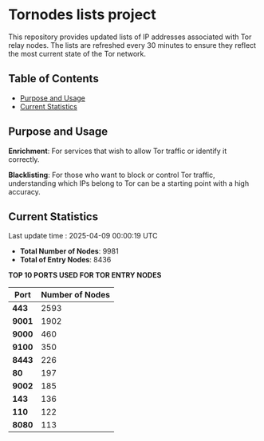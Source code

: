 # Tornodes lists project

This repository provides updated lists of IP addresses associated with Tor relay nodes. The lists are refreshed every 30 minutes to ensure they reflect the most current state of the Tor network.

## Table of Contents

- [Purpose and Usage](#purpose-and-usage)
- [Current Statistics](#current-statistics)


## Purpose and Usage

**Enrichment**: For services that wish to allow Tor traffic or identify it correctly.

**Blacklisting**: For those who want to block or control Tor traffic, understanding which IPs belong to Tor can be a starting point with a high accuracy.

## Current Statistics

Last update time : 2025-04-09 00:00:19 UTC

- **Total Number of Nodes**: 9981
- **Total of Entry Nodes**: 8436

**TOP 10 PORTS USED FOR TOR ENTRY NODES**

| **Port** | **Number of Nodes** |
|------|-----------------|
| **443**   | 2593  |
| **9001**   | 1902  |
| **9000**   | 460  |
| **9100**   | 350  |
| **8443**   | 226  |
| **80**   | 197  |
| **9002**   | 185  |
| **143**   | 136  |
| **110**   | 122  |
| **8080**   | 113  |

